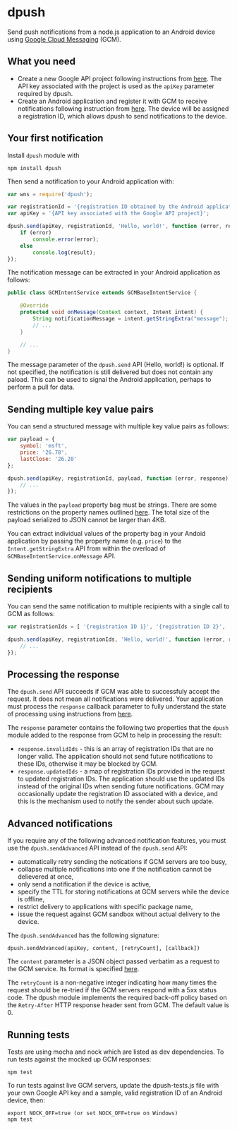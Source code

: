 dpush
=====

Send push notifications from a node.js application to an Android device using [Google Cloud Messaging](http://developer.android.com/google/gcm/index.html) (GCM).

## What you need

* Create a new Google API project following instructions from [here](http://developer.android.com/google/gcm/gs.html). The API key associated with the project is used as the `apiKey` parameter required by dpush. 
* Create an Android application and register it with GCM to receive notifications following instruction from [here](http://developer.android.com/google/gcm/gs.html). The device will be assigned a registration ID, which allows dpush to send notifications to the device. 

## Your first notification

Install ```dpush``` module with

```
npm install dpush
```

Then send a notification to your Android application with:

```javascript
var wns = require('dpush');

var registrationId = '{registration ID obtained by the Android application}';
var apiKey = '{API key associated with the Google API project}';

dpush.send(apiKey, registrationId, 'Hello, world!', function (error, response) {
    if (error)
        console.error(error);
    else
        console.log(result);
});
```

The notification message can be extracted in your Android application as follows:

```java
public class GCMIntentService extends GCMBaseIntentService {

    @Override
    protected void onMessage(Context context, Intent intent) {
        String notificationMessage = intent.getStringExtra("message");
        // ...
    }

    // ...
}
```

The message parameter of the `dpush.send` API (Hello, world!) is optional. If not specified, the notification is still delivered but does not contain any paload. This can be used to signal the Android application, perhaps to perform a pull for data. 

## Sending multiple key value pairs

You can send a structured message with multiple key value pairs as follows:

```javascript
var payload = {
    symbol: 'msft',
    price: '26.78',
    lastClose: '26.20'  
};

dpush.send(apiKey, registrationId, payload, function (error, response) {
    // ...
});
```

The values in the `payload` property bag must be strings. There are some restrictions on the property names outlined [here](http://developer.android.com/google/gcm/gcm.html#request). The total size of the payload serialized to JSON cannot be larger than 4KB. 

You can extract individual values of the property bag in your Andoid application by passing the property name (e.g. `price`) to the `Intent.getStringExtra` API from within the overload of `GCMBaseIntentService.onMessage` API.

## Sending uniform notifications to multiple recipients

You can send the same notification to multiple recipients with a single call to GCM as follows:

```javascript
var registrationIds = [ '{registration ID 1}', '{registration ID 2}', ... ];

dpush.send(apiKey, registrationIds, 'Hello, world!', function (error, response) {
    // ...
});
```

## Processing the response

The `dpush.send` API succeeds if GCM was able to successfuly accept the request. It does not mean all notifications were delivered. Your application must process the `response` callback parameter to fully understand the state of processing using instructions from [here](http://developer.android.com/google/gcm/gcm.html#response).

The `response` parameter contains the following two properties that the `dpush` module added to the response from GCM to help in processing the result:

* `response.invalidIds` - this is an array of registration IDs that are no longer valid. The application should not send future notifications to these IDs, otherwise it may be blocked by GCM. 
* `response.updatedIds` - a map of registration IDs provided in the request to updated registration IDs. The application should use the updated IDs instead of the original IDs when sending future notifications. GCM may occasionally update the registration ID associated with a device, and this is the mechanism used to notify the sender about such update. 

## Advanced notifications

If you require any of the following advanced notification features, you must use the `dpush.sendAdvanced` API instead of the `dpush.send` API:

* automatically retry sending the notications if GCM servers are too busy,
* collapse multiple notifications into one if the notification cannot be delievered at once,
* only send a notification if the device is active,
* specify the TTL for storing notifications at GCM servers while the device is offline,
* restrict delivery to applications with specific package name,
* issue the request against GCM sandbox without actual delivery to the device. 

The `dpush.sendAdvanced` has the following signature:

```
dpush.sendAdvanced(apiKey, content, [retryCount], [callback])
```

The `content` parameter is a JSON object passed verbatim as a request to the GCM service. Its format is specified [here](http://developer.android.com/google/gcm/gcm.html#request). 

The `retryCount` is a non-negative integer indicating how many times the request should be re-tried if the GCM servers respond with a 5xx status code. The dpush module implements the required back-off policy based on the `Retry-After` HTTP response header sent from GCM. The default value is 0. 

## Running tests
 
Tests are using mocha and nock which are listed as dev dependencies. To run tests against the mocked up GCM responses:
 
```
npm test
```

To run tests against live GCM servers, update the dpush-tests.js file with your own Google API key and a sample, valid registration ID of an Android device, then:

```
export NOCK_OFF=true (or set NOCK_OFF=true on Windows)
npm test
```
